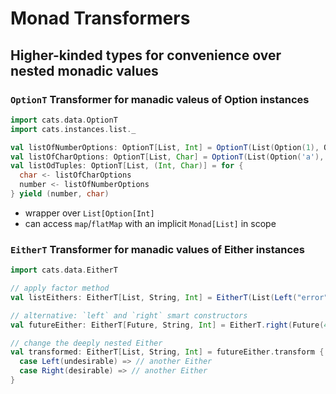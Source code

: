 # Monad Transformers

## Higher-kinded types for convenience over nested monadic values

### `OptionT` Transformer for manadic valeus of Option instances
```scala
import cats.data.OptionT
import cats.instances.list._

val listOfNumberOptions: OptionT[List, Int] = OptionT(List(Option(1), Option(2)))
val listOfCharOptions: OptionT[List, Char] = OptionT(List(Option('a'), Option('b')))
val listOdTuples: OptionT[List, (Int, Char)] = for {
  char <- listOfCharOptions
  number <- listOfNumberOptions
} yield (number, char)
```
 - wrapper over `List[Option[Int]`
 - can access `map`/`flatMap` with an implicit `Monad[List]` in scope

### `EitherT` Transformer for manadic values of Either instances
```scala
import cats.data.EitherT

// apply factor method
val listEithers: EitherT[List, String, Int] = EitherT(List(Left("error"), Right(43), Right(2)))

// alternative: `left` and `right` smart constructors
val futureEither: EitherT[Future, String, Int] = EitherT.right(Future(45))

// change the deeply nested Either
val transformed: EitherT[List, String, Int] = futureEither.transform {
  case Left(undesirable) => // another Either
  case Right(desirable) => // another Either
}
```
